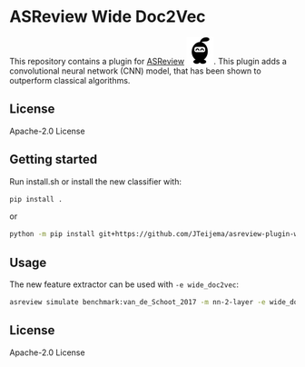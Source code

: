 # ASReview Wide Doc2Vec
This repository contains a plugin for [ASReview](https://github.com/asreview) ![logo](https://raw.githubusercontent.com/asreview/asreview-artwork/e2e6e5ea58a22077b116b9c3d2a15bc3fea585c7/SVGicons/IconELAS/ELASeyes24px24px.svg "ASReview"). This plugin adds a convolutional neural network (CNN) model, that has been shown to outperform classical algorithms.


## License
Apache-2.0 License 

## Getting started

Run install.sh or install the new classifier with:

```bash
pip install .
```

or

```bash
python -m pip install git+https://github.com/JTeijema/asreview-plugin-wide-doc2vec.git
```

## Usage
The new feature extractor can be used with `-e wide_doc2vec`:

```bash
asreview simulate benchmark:van_de_Schoot_2017 -m nn-2-layer -e wide_doc2vec
```

## License
Apache-2.0 License 
